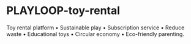 # PLAYLOOP-toy-rental
Toy rental platform • Sustainable play • Subscription service • Reduce waste • Educational toys • Circular economy • Eco-friendly parenting.

